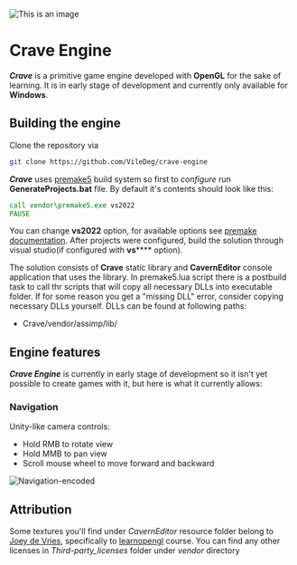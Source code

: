 ![This is an image](https://i.ibb.co/1vsnKJ4/crave-engine-logo.png)

# Crave Engine
***Crave*** is a primitive game engine developed with **OpenGL** for the sake of learning.
It is in early stage of development and currently only available for **Windows**.

## Building the engine
Clone the repository via
```sh
git clone https://github.com/VileDeg/crave-engine
```
***Crave*** uses [premake5](https://premake.github.io/) build system so first to *configure* run **GenerateProjects.bat** file.
By default it's contents should look like this:
```bat
call vendor\premake5.exe vs2022
PAUSE
```
You can change **vs2022** option, for available options see [premake documentation](https://premake.github.io/).
After projects were configured, build the solution through visual studio(if configured with **vs****** option).

The solution consists of **Crave** static library and **CavernEditor** console application that uses the library.
In premake5.lua script there is a postbuild task to call thr scripts that will copy all necessary DLLs into executable folder.
If for some reason you get a "missing DLL" error, consider copying necessary DLLs yourself. DLLs can be found at following paths:
* Crave/vendor/assimp/lib/
## Engine features
***Crave Engine*** is currently in early stage of development so it isn't yet possible to create games with it, but here is what it currently allows:
### Navigation
Unity-like camera controls: 
* Hold RMB to rotate view
* Hold MMB to pan view
* Scroll mouse wheel to move forward and backward

![Navigation-encoded](https://user-images.githubusercontent.com/84181987/186469220-6ddd605f-2ed7-4cb7-bce7-f4cc4bbd187f.gif)


## Attribution
Some textures you'll find under _CavernEditor_ resource folder belong to [Joey de Vries](https://twitter.com/JoeyDeVriez), specifically to [learnopengl](https://learnopengl.com/) course.
You can find any other licenses in _Third-party\_licenses_ folder under _vendor_ directory
